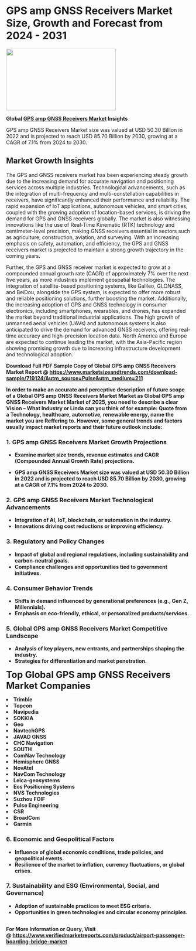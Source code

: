 <H1>GPS amp GNSS Receivers Market Size, Growth and Forecast from 2024 - 2031</H1><img class="aligncenter size-medium wp-image-584254" src="https://thirdeyenews.in/wp-content/uploads/2024/09/Global-Market-Research-300x168.jpeg" alt="" width="300" height="168" /><p><strong>Global&nbsp;<a href="https://www.marketsizeandtrends.com/download-sample/719124/&amp;utm_source=Pulse&amp;utm_medium=211">GPS amp GNSS Receivers Market</a> Insights</strong></p><p>GPS amp GNSS Receivers Market size was valued at USD 50.30 Billion in 2022 and is projected to reach USD 85.70 Billion by 2030, growing at a CAGR of 7.1% from 2024 to 2030.</p><p><h2>Market Growth Insights</h2> <p>The GPS and GNSS receivers market has been experiencing steady growth due to the increasing demand for accurate navigation and positioning services across multiple industries. Technological advancements, such as the integration of multi-frequency and multi-constellation capabilities in receivers, have significantly enhanced their performance and reliability. The rapid expansion of IoT applications, autonomous vehicles, and smart cities, coupled with the growing adoption of location-based services, is driving the demand for GPS and GNSS receivers globally. The market is also witnessing innovations like the use of Real-Time Kinematic (RTK) technology and centimeter-level precision, making GNSS receivers essential in sectors such as agriculture, construction, aviation, and surveying. With an increasing emphasis on safety, automation, and efficiency, the GPS and GNSS receivers market is projected to maintain a strong growth trajectory in the coming years.</p> <p><strong></strong></p> <p>Further, the GPS and GNSS receiver market is expected to grow at a compounded annual growth rate (CAGR) of approximately 7% over the next five years, as more industries implement geospatial technologies. The integration of satellite-based positioning systems, like Galileo, GLONASS, and BeiDou, alongside the GPS system, is expected to offer more robust and reliable positioning solutions, further boosting the market. Additionally, the increasing adoption of GPS and GNSS technology in consumer electronics, including smartphones, wearables, and drones, has expanded the market beyond traditional industrial applications. The high growth of unmanned aerial vehicles (UAVs) and autonomous systems is also anticipated to drive the demand for advanced GNSS receivers, offering real-time accuracy and high-precision location data. North America and Europe are expected to continue leading the market, with the Asia-Pacific region showing promising growth due to increasing infrastructure development and technological adoption. <p><strong></p><p><span class=""><strong>Download Full PDF Sample Copy of Global GPS amp GNSS Receivers Market Report</strong> @ <a href="https://www.marketsizeandtrends.com/download-sample/719124/&amp;utm_source=Pulse&amp;utm_medium=211" target="_blank">https://www.marketsizeandtrends.com/download-sample/719124/&amp;utm_source=Pulse&amp;utm_medium=211</a></span></p><p>In order to make an accurate and perceptive description of future scope of a Global&nbsp;GPS amp GNSS Receivers Market Market as Global&nbsp;GPS amp GNSS Receivers Market Market of 2025, you need to describe a clear Vision &ndash; What Industry or Linda can you think of for example: Quote from a Technology, healthcare, automotive, renewable energy, name the market you are Reffering to. However, some general trends and factors usually impact market reports and their future outlook include:</p><h3>1.&nbsp;<strong>GPS amp GNSS Receivers Market Growth Projections</strong></h3><ul><li>Examine market size trends, revenue estimates and CAGR (Compounded Annual Growth Rate) projections.</li><li><p>GPS amp GNSS Receivers Market size was valued at USD 50.30 Billion in 2022 and is projected to reach USD 85.70 Billion by 2030, growing at a CAGR of 7.1% from 2024 to 2030.</p></li></ul><h3>2.&nbsp;<strong>GPS amp GNSS Receivers Market Technological Advancements</strong></h3><ul><li>Integration of AI, IoT, blockchain, or automation in the industry.</li><li>Innovations driving cost reductions or improving efficiency.</li></ul><h3>3.&nbsp;<strong>Regulatory and Policy Changes</strong></h3><ul><li>Impact of global and regional regulations, including sustainability and carbon-neutral goals.</li><li>Compliance challenges and opportunities tied to government initiatives.</li></ul><h3>4.&nbsp;<strong>Consumer Behavior Trends</strong></h3><ul><li>Shifts in demand influenced by generational preferences (e.g., Gen Z, Millennials).</li><li>Emphasis on eco-friendly, ethical, or personalized products/services.</li></ul><h3>5.&nbsp;<strong>Global GPS amp GNSS Receivers Market Competitive Landscape</strong></h3><ul><li>Analysis of key players, new entrants, and partnerships shaping the industry.</li><li>Strategies for differentiation and market penetration.</li></ul><p data-pm-slice="1 1 []"><span style="color: inherit; font-family: inherit; font-size: 25px;">Top Global GPS amp GNSS Receivers Market Companies</span></p><div class="" data-test-id=""><p><li>Trimble</li><li> Topcon</li><li> Navipedia</li><li> SOKKIA</li><li> Geo</li><li> NavtechGPS</li><li> JAVAD GNSS</li><li> CHC Navigation</li><li> SOUTH</li><li> ComNav Technology</li><li> Hemisphere GNSS</li><li> NovAtel</li><li> NavCom Technology</li><li> Leica-geosystems</li><li> Eos Positioning Systems</li><li> NVS Technologies</li><li> Suzhou FOIF</li><li> Pulse Engineering</li><li> CSR</li><li> BroadCom</li><li> Garmin</li></p></div><h3>6.&nbsp;<strong>Economic and Geopolitical Factors</strong></h3><ul><li>Influence of global economic conditions, trade policies, and geopolitical events.</li><li>Resilience of the market to inflation, currency fluctuations, or global crises.</li></ul><h3>7.&nbsp;<strong>Sustainability and ESG (Environmental, Social, and Governance)</strong></h3><ul><li>Adoption of sustainable practices to meet ESG criteria.</li><li>Opportunities in green technologies and circular economy principles.</li></ul><h2><strong style="font-size: 14px;">For More Information or Query, Visit @&nbsp;</strong><a style="background-color: #ffffff; font-size: 14px;" href="https://www.marketsizeandtrends.com/report/gps-amp-gnss-receivers-market/" target="_blank">https://www.verifiedmarketreports.com/product/airport-passenger-boarding-bridge-market</a></h2>

